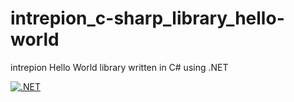 # intrepion_c-sharp_library_hello-world
intrepion Hello World library written in C# using .NET

[![.NET](https://github.com/intrepion/intrepion_c-sharp_library_hello-world/actions/workflows/dotnet.yml/badge.svg?branch=tunit)](https://github.com/intrepion/intrepion_c-sharp_library_hello-world/actions/workflows/dotnet.yml)
